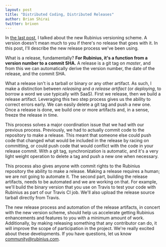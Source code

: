 ```yaml
---
layout: post
title: "Distributed Coding, Distributed Releases"
author: Brian Shirai
twitter: brixen
---
```


In [the last post](http://rubinius.com/2015/09/22/major-minor-maximize-delivering-features-minimize-trouble/), I talked about the new Rubinius versioning scheme. A version doesn't mean much to you if there's no release that goes with it. In this post, I'll describe the new release process we've been using.

What is a release, fundamentally? **For Rubinius, it's a function from a version number to a commit SHA.** A release is a git tag on _master_, and from this we can automatically derive the version number, the date of the release, and the commit SHA.

What a release isn't is a tarball or binary or any other artifact. As such, I make a distinction between _releasing_ and _a release artifact_ (or _deploying_, to borrow a word we use typically with SaaS). First we release, then we build a release artifact. Leveraging this two step process gives us the ability to correct errors early. We can easily delete a git tag and push a new one. Once a release is done, we build one or more artifacts and, in a sense, freeze the release in time.

This process solves a major coordination issue that we had with our previous process. Previously, we had to actually commit code to the repository to make a release. This meant that someone else could push code that changed what would be included in the release by racing on committing, or could push code that would conflict with the code in your release commit. With a git tag, synchronization is automatic, and it's a very light weight operation to delete a tag and push a new one when necessary.

This process also gives anyone with commit rights to the Rubinius repository the ability to make a release. Making a release requires a human; we are not going to automate it. The second part, building the release artifacts, needs to be automated and we are working on that. For example, we'll build the binary version that you use on Travis to test your code with Rubinius as part of our Travis CI job. We'll also upload the release source tarball directly from Travis.

The new release process and automation of the release artifacts, in concert with the new version scheme, should help us accelerate getting Rubinius enhancements and features to you with a minimum amount of work. Additionally, by making releasing something that any contributor can do, it will improve the scope of participation in the project. We're really excited about these developments. If you have questions, let us know <community@rubinius.com>.
